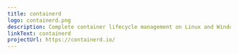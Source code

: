 ```yaml
---
title: containerd
logo: containerd.png
description: Complete container lifecycle management on Linux and Windows hosts; runwasi; Wasm Shims; Moby. containerd is a Cloud Native Computing Foundation graduated project.
linkText: containerd
projectUrl: https://containerd.io/
---
```

